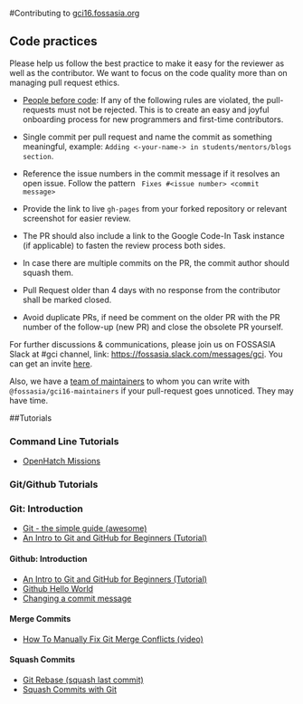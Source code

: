 #Contributing to [gci16.fossasia.org](http://gci16.fossasia.org/)

## Code practices

Please help us follow the best practice to make it easy for the reviewer as well as the contributor.
We want to focus on the code quality more than on managing pull request ethics.

* [People before code](http://hintjens.com/blog:95): If any of the following rules are violated, the pull-requests must not be rejected. This is to create an easy and joyful onboarding process for new programmers and first-time contributors.

* Single commit per pull request and name the commit as something meaningful, example: `Adding <-your-name-> in students/mentors/blogs section`.

* Reference the issue numbers in the commit message if it resolves an open issue. Follow the pattern ``` Fixes #<issue number> <commit message>```

* Provide the link to live `gh-pages` from your forked repository or relevant screenshot for easier review.

* The PR should also include a link to the Google Code-In Task instance (if applicable) to fasten the review process both sides.

* In case there are multiple commits on the PR, the commit author should squash them.

* Pull Request older than 4 days with no response from the contributor shall be marked closed.

* Avoid duplicate PRs, if need be comment on the older PR with the PR number of the follow-up (new PR) and close the obsolete PR yourself.

For further discussions & communications, please join us on FOSSASIA Slack at #gci channel, link: https://fossasia.slack.com/messages/gci.
You can get an invite [here](http://fossasia-slack.herokuapp.com/).

Also, we have a [team of maintainers](maintainers.md) to whom you can write with `@fossasia/gci16-maintainers`
if your pull-request goes unnoticed. They may have time.

##Tutorials
### Command Line Tutorials
* [OpenHatch Missions](https://openhatch.org/missions/)

### Git/Github Tutorials
### Git: Introduction
* [Git - the simple guide (awesome)](http://rogerdudler.github.io/git-guide/)
* [An Intro to Git and GitHub for Beginners (Tutorial)](http://product.hubspot.com/blog/git-and-github-tutorial-for-beginners)

#### Github: Introduction
* [An Intro to Git and GitHub for Beginners (Tutorial)](http://product.hubspot.com/blog/git-and-github-tutorial-for-beginners)
* [Github Hello World](https://guides.github.com/activities/hello-world/)
* [Changing a commit message](https://help.github.com/articles/changing-a-commit-message/)

#### Merge Commits
* [How To Manually Fix Git Merge Conflicts (video)](https://www.youtube.com/watch?v=g8BRcB9NLp4)

#### Squash Commits
* [Git Rebase (squash last commit)](https://www.youtube.com/watch?v=qh9KtjfjzCU)
* [Squash Commits with Git](https://davidwalsh.name/squash-commits-git)
